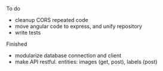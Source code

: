 To do
- cleanup CORS repeated code
- move angular code to express, and unify repository
- write tests

Finished
- modularize database connection and client
- make API restful. entities: images (get, post), labels (post)
